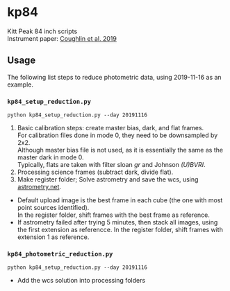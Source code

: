 # kp84
Kitt Peak 84 inch scripts</br>
Instrument paper: [Coughlin et al. 2019](https://arxiv.org/abs/1901.04625)

## Usage
The following list steps to reduce photometric data, using 2019-11-16 as an example.

### `kp84_setup_reduction.py`
`python kp84_setup_reduction.py --day 20191116`
1. Basic calibration steps: create master bias, dark, and flat frames.<br>
For calibration files done in mode 0, they need to be downsampled by 2x2.<br>
Although master bias file is not used, as it is essentially the same as the master dark in mode 0.<br>
Typically, flats are taken with filter sloan _gr_ and Johnson _(U)BVRI_.
2. Processing science frames (subtract dark, divide flat).
3. Make register folder; Solve astrometry and save the wcs, using [astrometry.net](http://astrometry.net/).<br>
- Default upload image is the best frame in each cube (the one with most point sources identified).<br>
In the register folder, shift frames with the best frame as reference.
- If astrometry failed after trying 5 minutes, then stack all images, using the first extension as referencce.
In the register folder, shift frames with extension 1 as reference.

### `kp84_photometric_reduction.py`
`python kp84_setup_reduction.py --day 20191116`
- Add the wcs solution into processing folders
